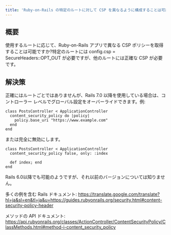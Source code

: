 ```yaml
---
title: 'Ruby-on-Rails の特定のルートに対して CSP を異なるように構成することは可能ですか?'
---
```


## 概要
使用するルートに応じて、Ruby-on-Rails アプリで異なる CSP ポリシーを取得することは可能ですか?特定のルートには config.csp = SecureHeaders::OPT_OUT が必要ですが、他のルートには正確な CSP が必要です。

## 解決策
正確にはルートごとではありませんが、Rails 7.0 以降を使用している場合は、コントローラー レベルでグローバル設定をオーバーライドできます。例:

```
class PostsController < ApplicationController
  content_security_policy do |policy|
    policy.base_uri "https://www.example.com"
  end
end

```
または完全に無効にします。

```
class PostsController < ApplicationController
  content_security_policy false, only: :index

  def index; end
end

```
Rails 6.0以降でも可能のようですが、それ以前のバージョンについては知りません。

多くの例を含む Rails ドキュメント:
https://translate.google.com/translate?hl=ja&sl=en&tl=ja&u=https://guides.rubyonrails.org/security.html#content-security-policy-header

メソッドの API ドキュメント: https://api.rubyonrails.org/classes/ActionController/ContentSecurityPolicy/ClassMethods.html#method-i-content_security_policy

